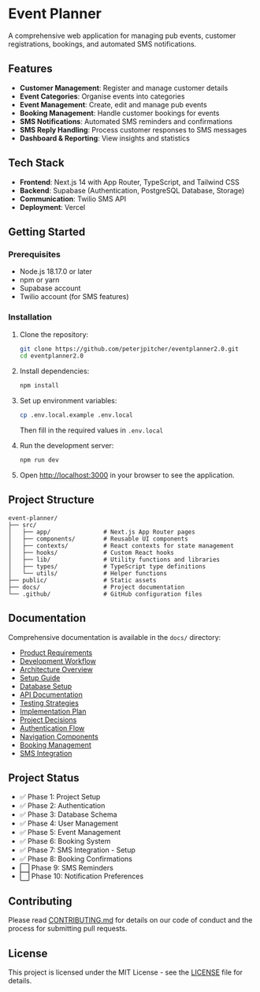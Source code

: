 # Event Planner

A comprehensive web application for managing pub events, customer registrations, bookings, and automated SMS notifications.

## Features

- **Customer Management**: Register and manage customer details
- **Event Categories**: Organise events into categories
- **Event Management**: Create, edit and manage pub events
- **Booking Management**: Handle customer bookings for events
- **SMS Notifications**: Automated SMS reminders and confirmations
- **SMS Reply Handling**: Process customer responses to SMS messages
- **Dashboard & Reporting**: View insights and statistics

## Tech Stack

- **Frontend**: Next.js 14 with App Router, TypeScript, and Tailwind CSS
- **Backend**: Supabase (Authentication, PostgreSQL Database, Storage)
- **Communication**: Twilio SMS API
- **Deployment**: Vercel

## Getting Started

### Prerequisites

- Node.js 18.17.0 or later
- npm or yarn
- Supabase account
- Twilio account (for SMS features)

### Installation

1. Clone the repository:
   ```bash
   git clone https://github.com/peterjpitcher/eventplanner2.0.git
   cd eventplanner2.0
   ```

2. Install dependencies:
   ```bash
   npm install
   ```

3. Set up environment variables:
   ```bash
   cp .env.local.example .env.local
   ```
   Then fill in the required values in `.env.local`

4. Run the development server:
   ```bash
   npm run dev
   ```

5. Open [http://localhost:3000](http://localhost:3000) in your browser to see the application.

## Project Structure

```
event-planner/
├── src/
│   ├── app/               # Next.js App Router pages
│   ├── components/        # Reusable UI components
│   ├── contexts/          # React contexts for state management
│   ├── hooks/             # Custom React hooks
│   ├── lib/               # Utility functions and libraries
│   ├── types/             # TypeScript type definitions
│   └── utils/             # Helper functions
├── public/                # Static assets
├── docs/                  # Project documentation
└── .github/               # GitHub configuration files
```

## Documentation

Comprehensive documentation is available in the `docs/` directory:

- [Product Requirements](docs/PRD.md)
- [Development Workflow](docs/WORKFLOW.md)
- [Architecture Overview](docs/ARCHITECTURE.md)
- [Setup Guide](docs/SETUP.md)
- [Database Setup](docs/DATABASE_SETUP.sql)
- [API Documentation](docs/API.md)
- [Testing Strategies](docs/TESTING.md)
- [Implementation Plan](docs/IMPLEMENTATION_PLAN.md)
- [Project Decisions](docs/DECISIONS.md)
- [Authentication Flow](docs/AUTHENTICATION.md)
- [Navigation Components](docs/NAVIGATION.md)
- [Booking Management](docs/BOOKING_MANAGEMENT.md)
- [SMS Integration](docs/SMS_INTEGRATION.md)

## Project Status

- ✅ Phase 1: Project Setup
- ✅ Phase 2: Authentication
- ✅ Phase 3: Database Schema
- ✅ Phase 4: User Management
- ✅ Phase 5: Event Management
- ✅ Phase 6: Booking System
- ✅ Phase 7: SMS Integration - Setup
- ✅ Phase 8: Booking Confirmations
- ⬜ Phase 9: SMS Reminders
- ⬜ Phase 10: Notification Preferences

## Contributing

Please read [CONTRIBUTING.md](.github/CONTRIBUTING.md) for details on our code of conduct and the process for submitting pull requests.

## License

This project is licensed under the MIT License - see the [LICENSE](LICENSE) file for details. 